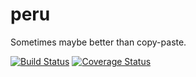 peru
====

Sometimes maybe better than copy-paste.

[![Build Status](https://travis-ci.org/buildinspace/peru.svg?branch=master)](https://travis-ci.org/buildinspace/peru)
[![Coverage Status](https://img.shields.io/coveralls/buildinspace/peru.svg)](https://coveralls.io/r/buildinspace/peru)
